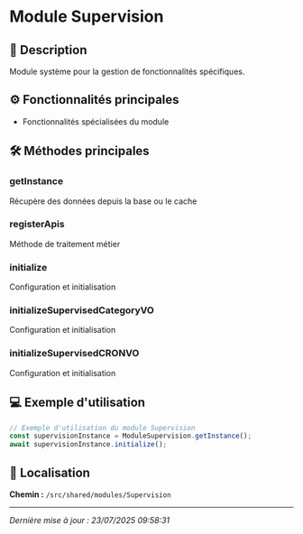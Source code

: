 # Module Supervision

## 📖 Description

Module système pour la gestion de fonctionnalités spécifiques.

## ⚙️ Fonctionnalités principales

- Fonctionnalités spécialisées du module



## 🛠️ Méthodes principales

### getInstance
Récupère des données depuis la base ou le cache

### registerApis
Méthode de traitement métier

### initialize
Configuration et initialisation

### initializeSupervisedCategoryVO
Configuration et initialisation

### initializeSupervisedCRONVO
Configuration et initialisation



## 💻 Exemple d'utilisation

```typescript
// Exemple d'utilisation du module Supervision
const supervisionInstance = ModuleSupervision.getInstance();
await supervisionInstance.initialize();
```

## 📍 Localisation

**Chemin :** `/src/shared/modules/Supervision`

---

*Dernière mise à jour : 23/07/2025 09:58:31*
